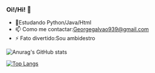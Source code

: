 ### Oi!/Hi! 👋

- 🌱Estudando Python/Java/Html
- 📫 Como me contactar:Georgegalvao939@gmail.com 
- ⚡ Fato divertido:Sou ambidestro


![Anurag's GitHub stats](https://github-readme-stats.vercel.app/api?username=GGG710&show_icons=true&theme=radical)


[![Top Langs](https://github-readme-stats.vercel.app/api/top-langs/?username=GGG710&hide_progress=true)](https://github.com/GGG710/github-readme-stats)




  







